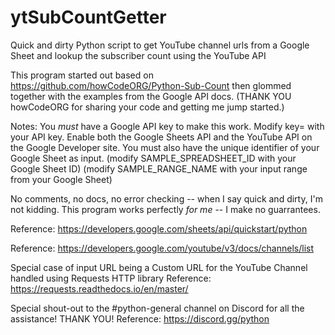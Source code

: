 # ytSubCountGetter
Quick and dirty Python script to get YouTube channel urls from a Google Sheet and lookup the subscriber count using the YouTube API

This program started out based on https://github.com/howCodeORG/Python-Sub-Count then glommed together with the examples from the Google API docs. (THANK YOU howCodeORG for sharing your code and getting me jump started.)

Notes:
You *must* have a Google API key to make this work. Modify key= with your API key.
Enable both the Google Sheets API and the YouTube API on the Google Developer site.
You must also have the unique identifier of your Google Sheet as input.
(modify SAMPLE_SPREADSHEET_ID with your Google Sheet ID)
(modify SAMPLE_RANGE_NAME with your input range from your Google Sheet)

No comments, no docs, no error checking -- when I say quick and dirty, I'm not kidding.
This program works perfectly *for me* -- I make no guarrantees.

Reference:
https://developers.google.com/sheets/api/quickstart/python

Reference:
https://developers.google.com/youtube/v3/docs/channels/list

Special case of input URL being a Custom URL for the YouTube Channel handled using Requests HTTP library
Reference:
https://requests.readthedocs.io/en/master/

Special shout-out to the #python-general channel on Discord for all the assistance! THANK YOU!
Reference:  https://discord.gg/python

